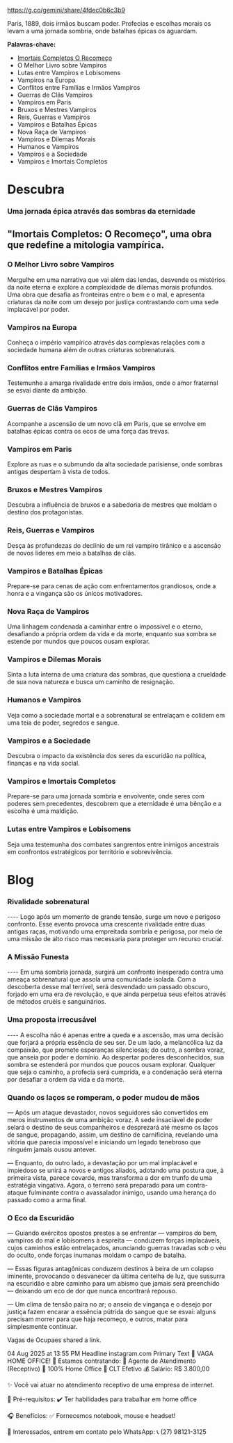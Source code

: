 https://g.co/gemini/share/4fdec0b6c3b9

Paris, 1889, dois irmãos buscam poder. Profecias e escolhas morais os levam a uma jornada sombria, onde batalhas épicas os aguardam.

**Palavras-chave:**
* [Imortais Completos O Recomeço](#descubra-imortais-completos-o-recomeço-uma-obra-que-redefine-a-mitologia-vampírica)  
* O Melhor Livro sobre Vampiros  
* Lutas entre Vampiros e Lobisomens  
* Vampiros na Europa  
* Conflitos entre Famílias e Irmãos Vampiros  
* Guerras de Clãs Vampiros  
* Vampiros em Paris  
* Bruxos e Mestres Vampiros  
* Reis, Guerras e Vampiros  
* Vampiros e Batalhas Épicas  
* Nova Raça de Vampiros  
* Vampiros e Dilemas Morais  
* Humanos e Vampiros  
* Vampiros e a Sociedade  
* Vampiros e Imortais Completos  
  
# Descubra 
### Uma jornada épica através das sombras da eternidade
## "Imortais Completos: O Recomeço", uma obra que redefine a mitologia vampírica.

### O Melhor Livro sobre Vampiros
Mergulhe em uma narrativa que vai além das lendas, desvende os mistérios da noite eterna e explore a complexidade de dilemas morais profundos. Uma obra que desafia as fronteiras entre o bem e o mal, e apresenta criaturas da noite com um desejo por justiça contrastando com uma sede implacável por poder.

### Vampiros na Europa
Conheça o império vampírico através das complexas relações com a sociedade humana além de outras criaturas sobrenaturais.

### Conflitos entre Famílias e Irmãos Vampiros
Testemunhe a amarga rivalidade entre dois irmãos, onde o amor fraternal se esvai diante da ambição.

### Guerras de Clãs Vampiros
Acompanhe a ascensão de um novo clã em Paris, que se envolve em batalhas épicas contra os ecos de uma força das trevas.

### Vampiros em Paris
Explore as ruas e o submundo da alta sociedade parisiense, onde sombras antigas despertam à vista de todos.

### Bruxos e Mestres Vampiros
Descubra a influência de bruxos e a sabedoria de mestres que moldam o destino dos protagonistas.

### Reis, Guerras e Vampiros
Desça às profundezas do declínio de um rei vampiro tirânico e a ascensão de novos líderes em meio a batalhas de clãs.

### Vampiros e Batalhas Épicas
Prepare-se para cenas de ação com enfrentamentos grandiosos, onde a honra e a vingança são os únicos motivadores.

### Nova Raça de Vampiros
Uma linhagem condenada a caminhar entre o impossível e o eterno, desafiando a própria ordem da vida e da morte, enquanto sua sombra se estende por mundos que poucos ousam explorar.

### Vampiros e Dilemas Morais
Sinta a luta interna de uma criatura das sombras, que questiona a crueldade de sua nova natureza e busca um caminho de resignação.

### Humanos e Vampiros
Veja como a sociedade mortal e a sobrenatural se entrelaçam e colidem em uma teia de poder, segredos e sangue.

### Vampiros e a Sociedade
Descubra o impacto da existência dos seres da escuridão na política, finanças e na vida social.

### Vampiros e Imortais Completos
Prepare-se para uma jornada sombria e envolvente, onde seres com poderes sem precedentes, descobrem que a eternidade é uma bênção e a escolha é uma maldição.

### Lutas entre Vampiros e Lobisomens
Seja uma testemunha dos combates sangrentos entre inimigos ancestrais em confrontos estratégicos por território e sobrevivência.

# Blog

### Rivalidade sobrenatural  
---- Logo após um momento de grande tensão, surge um novo e perigoso confronto. Esse evento provoca uma crescente rivalidade entre duas antigas raças, motivando uma empreitada sombria e perigosa, por meio de uma missão de alto risco mas necessaria para proteger um recurso crucial.

### A Missão Funesta  
---- Em uma sombria jornada, surgirá um confronto inesperado contra uma ameaça sobrenatural que assola uma comunidade isolada. Com a descoberta desse mal terrível, será desvendado um passado obscuro, forjado em uma era de revolução, e que ainda perpetua seus efeitos através de métodos cruéis e sanguinários.

### Uma proposta irrecusável  
---- A escolha não é apenas entre a queda e a ascensão, mas uma decisão que forjará a própria essência de seu ser. De um lado, a melancólica luz da compaixão, que promete esperanças silenciosas; do outro, a sombra voraz, que anseia por poder e domínio. Ao despertar poderes desconhecidos, sua sombra se estenderá por mundos que poucos ousam explorar. Qualquer que seja o caminho, a profecia será cumprida, e a condenação será eterna por desafiar a ordem da vida e da morte.

### Quando os laços se romperam, o poder mudou de mãos  
— Após um ataque devastador, novos seguidores são convertidos em meros instrumentos de uma ambição voraz. A sede insaciável de poder selará o destino de seus companheiros e desprezará até mesmo os laços de sangue, propagando, assim, um destino de carnificina, revelando uma vitória que parecia impossível e iniciando um legado tenebroso que ninguém jamais ousou antever.

— Enquanto, do outro lado, a devastação por um mal implacável e impiedoso se unirá a novos e antigos aliados, adotando uma postura que, à primeira vista, parece covarde, mas transforma a dor em trunfo de uma estratégia vingativa. Agora, o terreno será preparado para um contra-ataque fulminante contra o avassalador inimigo, usando uma herança do passado como a arma final.

### O Eco da Escuridão  
— Guiando exércitos opostos prestes a se enfrentar — vampiros do bem, vampiros do mal e lobisomens à espreita — conduzem forças implacáveis, cujos caminhos estão entrelaçados, anunciando guerras travadas sob o véu do oculto, onde forças inumanas moldam o campo de batalha.  

— Essas figuras antagônicas conduzem destinos à beira de um colapso iminente, provocando o desvanecer da última centelha de luz, que sussurra na escuridão e abre caminho para um abismo que jamais será preenchido — deixando um eco de dor que nunca encontrará repouso.  

— Um clima de tensão paira no ar; o anseio de vingança e o desejo por justiça fazem encarar a essência pútrida do sangue que se esvai: alguns precisam morrer para que haja recomeço, e outros, matar para simplesmente continuar.  











Vagas de Ocupaes shared a link.

04 Aug 2025 at 13:55 PM
Headline	instagram.com
Primary Text	🚨 VAGA HOME OFFICE! 🚨
Estamos contratando:
💼 Agente de Atendimento (Receptivo)
📍 100% Home Office
📄 CLT Efetivo
💰 Salário: R$ 3.800,00

✨ Você vai atuar no atendimento receptivo de uma empresa de internet.

📌 Pré-requisitos:
✔️ Ter habilidades para trabalhar em home office

🎧 Benefícios:
✅ Fornecemos notebook, mouse e headset!

📲 Interessados, entrem em contato pelo WhatsApp:
📞 (27) 98121-3125
